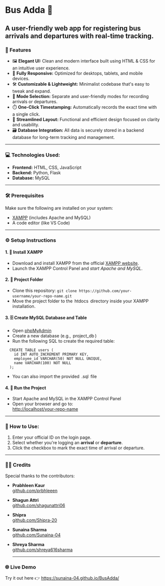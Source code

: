 # Bus Adda 🚏

## A user-friendly web app for registering bus arrivals and departures with real-time tracking.

### 🌟 Features

- 🖼️ **Elegant UI:** Clean and modern interface built using HTML & CSS for an intuitive user experience.  
- 🚀 **Fully Responsive:** Optimized for desktops, tablets, and mobile devices.  
- 🛠️ **Customizable & Lightweight:** Minimalist codebase that's easy to tweak and expand.  
- 🔀 **Mode Selection:** Separate and user-friendly modes for recording arrivals or departures.  
- ⏱️ **One-Click Timestamping:** Automatically records the exact time with a single click.  
- 🧼 **Streamlined Layout:** Functional and efficient design focused on clarity and usability.  
- 🗃️ **Database Integration:** All data is securely stored in a backend database for long-term tracking and management.

---

### 💻 Technologies Used:

- **Frontend:** HTML, CSS, JavaScript
- **Backend:**  Python, Flask
- **Database:**  MySQL

---

### 🛠️ Prerequisites

Make sure the following are installed on your system:

- ⁠[XAMPP](https://www.apachefriends.org/index.html) (includes Apache and MySQL)
- ⁠A code editor (like VS Code)

---

### ⚙️ Setup Instructions

#### 1. 🧰 Install XAMPP

- ⁠Download and install XAMPP from the official [XAMPP website](https://www.apachefriends.org/index.html).
- Launch the XAMPP Control Panel and *start Apache and MySQL*.

#### 2. 📁 Project Folder

- Clone this repository:
  ```git clone https://github.com/your-username/your-repo-name.git```
   ⁠
- ⁠Move the project folder to the ⁠ htdocs ⁠ directory inside your XAMPP installation.  

#### 3. 🗄️ Create MySQL Database and Table

- ⁠Open [phpMyAdmin](http://localhost/phpmyadmin)
- Create a new database (e.g., ⁠ project_db ⁠)
- Run the following SQL to create the required table:

```
  CREATE TABLE users (
    id INT AUTO_INCREMENT PRIMARY KEY,
    employee_id VARCHAR(50) NOT NULL UNIQUE,
    name VARCHAR(100) NOT NULL
  );
```

- You can also import the provided ⁠ .sql ⁠ file

#### 4. 🚀 Run the Project

- ⁠Start Apache and MySQL in the XAMPP Control Panel
- ⁠Open your browser and go to:  
  [http://localhost/your-repo-name](http://localhost/your-repo-name)

---
  
### 📌 How to Use:
1. Enter your official ID on the login page.
2. Select whether you're logging an **arrival** or **departure**.
3. Click the checkbox to mark the exact time of arrival or departure.

---

### 👩‍💻 Credits
Special thanks to the contributors:

- **Prabhleen Kaur**  
  [github.com/prbhleeen](https://github.com/prbhleeen)
  
- **Shagun Attri**  
  [github.com/shagunattri06](https://github.com/shagunattri06)
  
- **Shipra**  
  [github.com/Shipra-20](https://github.com/Shipra-20)
  
- **Sunaina Sharma**  
  [github.com/Sunaina-04](https://github.com/Sunaina-04)
  
- **Shreya Sharma**  
  [github.com/shreya616sharma](https://github.com/shreya616sharma)

  ---

### 🌐 Live Demo

Try it out here 👉 https://sunaina-04.github.io/BusAdda/

